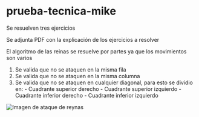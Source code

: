 # prueba-tecnica-mike
Se resuelven tres ejercicios


Se adjunta PDF con la explicación de los ejercicios a resolver


El algoritmo de las reinas se resuelve por partes ya que los movimientos son varios
  1. Se valida que no se ataquen en la misma fila 
  2. Se valida que no se ataquen en la misma columna 
  3. Se valida que no se ataquen en cualquier diagonal, para esto se dividio en:
    - Cuadrante superior derecho 
    - Cuadrante superior izquierdo 
    - Cuadrante inferior derecho
    - Cuadrante inferior izquierdo

![Imagen de ataque de reynas](https://user-images.githubusercontent.com/10190527/229322924-e2c5a608-2c63-46b4-b7bb-da00d38e6326.png)
